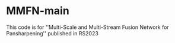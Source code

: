 # MMFN-main
This code is for ''Multi-Scale and Multi-Stream Fusion Network for Pansharpening'' published in RS2023
